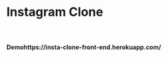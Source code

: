 <h1>Instagram Clone</h1><br/>
<h4><strong>Demo</strong>https://insta-clone-front-end.herokuapp.com/</h4>
